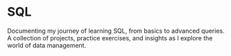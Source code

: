# SQL
Documenting my journey of learning SQL, from basics to advanced queries. A collection of projects, practice exercises, and insights as I explore the world of data management.
